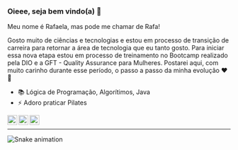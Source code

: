 ### Oieee, seja bem vindo(a) 👋

Meu nome é Rafaela, mas pode me chamar de Rafa!

Gosto muito de ciências e tecnologias e estou em processo de transição de carreira para retornar a área de tecnologia que eu tanto gosto.
Para iniciar essa nova etapa estou em processo de treinamento no Bootcamp realizado pela DIO e a GFT - Quality Assurance para Mulheres.
Postarei aqui, com muito carinho durante esse período, o passo a passo da minha evolução ❤️🚀

- 📚 Lógica de Programação, Algorítimos, Java
- ⚡ Adoro praticar Pilates


<a target="_blank" href="https://www.linkedin.com/in/rafasoaresdesa/">
  <img align="left" alt="LinkdeIN" width="22px" src="https://cdn.jsdelivr.net/npm/simple-icons@v3/icons/linkedin.svg" />
</a>
<a target="_blank" href="mailto:rafa.soaresdesa@gmail.com">
  <img align="left" alt="Gmail" width="22px" src="https://cdn.jsdelivr.net/npm/simple-icons@v3/icons/gmail.svg" />
</a>
<a target="_blank" href="https://api.whatsapp.com/send?phone=5519989495610">
  <img align="left" alt="Whatsapp" width="22px" src="https://cdn.jsdelivr.net/npm/simple-icons@v3/icons/whatsapp.svg" />
</a>
</br>

---

![Snake animation](https://github.com/rafa-soares/rafa-soares/blob/output/github-contribution-grid-snake.svg)
